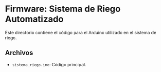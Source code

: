 # Firmware: Sistema de Riego Automatizado
Este directorio contiene el código para el Arduino utilizado en el sistema de riego.

## Archivos
- `sistema_riego.ino`: Código principal.
